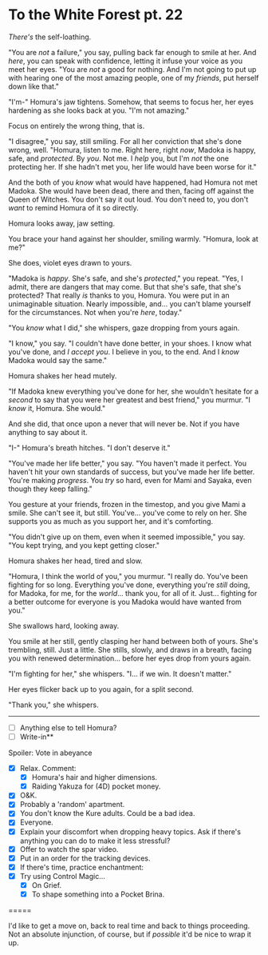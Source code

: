 # To the White Forest pt. 22

*There's* the self-loathing.

"You are *not* a failure," you say, pulling back far enough to smile at her. And *here*, you can speak with confidence, letting it infuse your voice as you meet her eyes. "You are *not* a good for nothing. And I'm not going to put up with hearing one of the most amazing people, one of my *friends*, put herself down like that."

"I'm-" Homura's jaw tightens. Somehow, that seems to focus her, her eyes hardening as she looks back at you. "I'm not amazing."

Focus on entirely the wrong thing, that is.

"I disagree," you say, still smiling. For all her conviction that she's done wrong, well. "Homura, listen to me. Right here, right *now*, Madoka is happy, safe, and *protected*. By *you*. Not me. I *help* you, but I'm *not* the one protecting her. If she hadn't met you, her life would have been worse for it."

And the both of you *know* what would have happened, had Homura not met Madoka. She would have been dead, there and then, facing off against the Queen of Witches. You don't say it out loud. You don't need to, you don't *want* to remind Homura of it so directly.

Homura looks away, jaw setting.

You brace your hand against her shoulder, smiling warmly. "Homura, look at me?"

She does, violet eyes drawn to yours.

"Madoka is *happy*. She's safe, and she's *protected*," you repeat. "Yes, I admit, there are dangers that may come. But that she's safe, that she's protected? That really *is* thanks to you, Homura. You were put in an unimaginable situation. Nearly impossible, and... you can't blame yourself for the circumstances. Not when you're *here*, today."

"You *know* what I did," she whispers, gaze dropping from yours again.

"I know," you say. "I couldn't have done better, in your shoes. I know what you've done, and *I accept you*. I believe in you, to the end. And I *know* Madoka would say the same."

Homura shakes her head mutely.

"If Madoka knew everything you've done for her, she wouldn't hesitate for a *second* to say that you were her greatest and best friend," you murmur. "I *know* it, Homura. She would."

And she did, that once upon a never that will never be. Not if you have anything to say about it.

"I-" Homura's breath hitches. "I don't deserve it."

"You've made her life better," you say. "You haven't made it perfect. You haven't hit your own standards of success, but you've made her life better. You're making *progress*. You *try* so hard, even for Mami and Sayaka, even though they keep falling."

You gesture at your friends, frozen in the timestop, and you give Mami a smile. She can't see it, but still. You've... you've come to rely on her. She supports you as much as you support her, and it's comforting.

"You didn't give up on them, even when it seemed impossible," you say. "You kept trying, and you kept getting closer."

Homura shakes her head, tired and slow.

"Homura, I think the world of you," you murmur. "I really do. You've been fighting for so long. Everything you've done, everything you're *still* doing, for Madoka, for me, for the *world*... thank you, for all of it. Just... fighting for a better outcome for everyone is you Madoka would have wanted from you."

She swallows hard, looking away.

You smile at her still, gently clasping her hand between both of yours. She's trembling, still. Just a little. She stills, slowly, and draws in a breath, facing you with renewed determination... before her eyes drop from yours again.

"I'm fighting for her," she whispers. "I... if we win. It doesn't matter."

Her eyes flicker back up to you again, for a split second.

"Thank you," she whispers.

---

- [ ] Anything else to tell Homura?
- [ ] Write-in**

Spoiler: Vote in abeyance

- [x] Relax. Comment:
  - [x] Homura's hair and higher dimensions.
  - [x] Raiding Yakuza for (4D) pocket money.
- [x] O\&K.
- [x] Probably a 'random' apartment.
- [x] You don't know the Kure adults. Could be a bad idea.
- [x] Everyone.
- [x] Explain your discomfort when dropping heavy topics. Ask if there's anything you can do to make it less stressful?
- [x] Offer to watch the spar video.
- [x] Put in an order for the tracking devices.
- [x] If there's time, practice enchantment:
- [x] Try using Control Magic...
  - [x] On Grief.
  - [x] To shape something into a Pocket Brina.

\=====​

I'd like to get a move on, back to real time and back to things proceeding. Not an absolute injunction, of course, but if *possible* it'd be nice to wrap it up.
